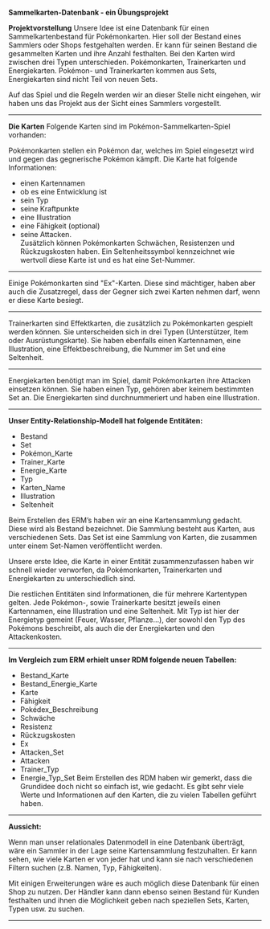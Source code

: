 **Sammelkarten-Datenbank - ein Übungsprojekt**
 
**Projektvorstellung** 
Unsere Idee ist eine Datenbank für einen Sammelkartenbestand für Pokémonkarten. Hier soll der 
Bestand eines Sammlers oder Shops festgehalten werden. Er kann für seinen Bestand die 
gesammelten Karten und ihre Anzahl festhalten. Bei den Karten wird zwischen drei Typen 
unterschieden. Pokémonkarten, Trainerkarten und Energiekarten. Pokémon- und Trainerkarten 
kommen aus Sets, Energiekarten sind nicht Teil von neuen Sets.  
 
Auf das Spiel und die Regeln werden wir an dieser Stelle nicht eingehen, wir haben uns das 
Projekt aus der Sicht eines Sammlers vorgestellt.  

---

**Die Karten** 
Folgende Karten sind im Pokémon-Sammelkarten-Spiel vorhanden: 
 
Pokémonkarten stellen ein Pokémon dar, welches im 
Spiel eingesetzt wird und gegen das gegnerische 
Pokémon kämpft. Die Karte hat folgende Informationen: 
- einen Kartennamen 
- ob es eine Entwicklung ist 
- sein Typ 
- seine Kraftpunkte  
- eine Illustration 
- eine Fähigkeit (optional)  
- seine Attacken.  
Zusätzlich können Pokémonkarten Schwächen, 
Resistenzen und Rückzugskosten haben. Ein 
Seltenheitssymbol kennzeichnet wie wertvoll diese 
Karte ist und es hat eine Set-Nummer.  

---

Einige Pokémonkarten sind "Ex"-Karten. Diese sind 
mächtiger, haben aber auch die Zusatzregel, dass der 
Gegner sich zwei Karten nehmen darf, wenn er diese 
Karte besiegt.  

---

Trainerkarten sind Effektkarten, die zusätzlich zu 
Pokémonkarten gespielt werden können. Sie 
unterscheiden sich in drei Typen (Unterstützer, Item 
oder Ausrüstungskarte). Sie haben ebenfalls einen 
Kartennamen, eine Illustration, eine 
Effektbeschreibung, die Nummer im Set und eine 
Seltenheit.  

---

Energiekarten benötigt man im Spiel, damit 
Pokémonkarten ihre Attacken einsetzen können. Sie 
haben einen Typ, gehören aber keinem bestimmten Set 
an. Die Energiekarten sind durchnummeriert und haben 
eine Illustration.  

---

**Unser Entity-Relationship-Modell hat folgende Entitäten:** 
 
-  Bestand 
-  Set 
-  Pokémon_Karte 
-  Trainer_Karte 
-  Energie_Karte 
-  Typ 
-  Karten_Name 
-  Illustration 
-  Seltenheit 
 
Beim Erstellen des ERM’s haben wir an eine Kartensammlung gedacht. Diese wird als Bestand 
bezeichnet. Die Sammlung besteht aus Karten, aus verschiedenen Sets. Das Set ist eine 
Sammlung von Karten, die zusammen unter einem Set-Namen veröffentlicht werden.  
 
Unsere erste Idee, die Karte in einer Entität zusammenzufassen haben wir schnell wieder 
verworfen, da Pokémonkarten, Trainerkarten und Energiekarten zu unterschiedlich sind. 
 
Die restlichen Entitäten sind Informationen, die für mehrere Kartentypen gelten. Jede Pokémon-, 
sowie Trainerkarte besitzt jeweils einen Kartennamen, eine Illustration und eine Seltenheit. Mit 
Typ ist hier der Energietyp gemeint (Feuer, Wasser, Pflanze...), der sowohl den Typ des Pokémons 
beschreibt, als auch die der Energiekarten und den Attackenkosten. 

---

**Im Vergleich zum ERM erhielt unser RDM folgende neuen Tabellen:** 
 
- Bestand_Karte 
- Bestand_Energie_Karte 
- Karte 
- Fähigkeit 
- Pokédex_Beschreibung 
- Schwäche 
- Resistenz 
- Rückzugskosten 
- Ex 
- Attacken_Set 
- Attacken 
- Trainer_Typ 
- Energie_Typ_Set 
Beim Erstellen des RDM haben wir gemerkt, dass die Grundidee doch nicht so einfach ist, wie 
gedacht. Es gibt sehr viele Werte und Informationen auf den Karten, die zu vielen Tabellen 
geführt haben.  

---

**Aussicht:**  
 
Wenn man unser relationales Datenmodell in eine 
Datenbank überträgt, wäre ein Sammler in der Lage 
seine Kartensammlung festzuhalten. Er kann sehen, 
wie viele Karten er von jeder hat und kann sie nach 
verschiedenen Filtern suchen (z.B. Namen, Typ, 
Fähigkeiten). 
 
Mit einigen Erweiterungen wäre es auch möglich 
diese Datenbank für einen Shop zu nutzen. Der 
Händler kann dann ebenso seinen Bestand für Kunden 
festhalten und ihnen die Möglichkeit geben nach 
speziellen Sets, Karten, Typen usw. zu suchen. 

---
